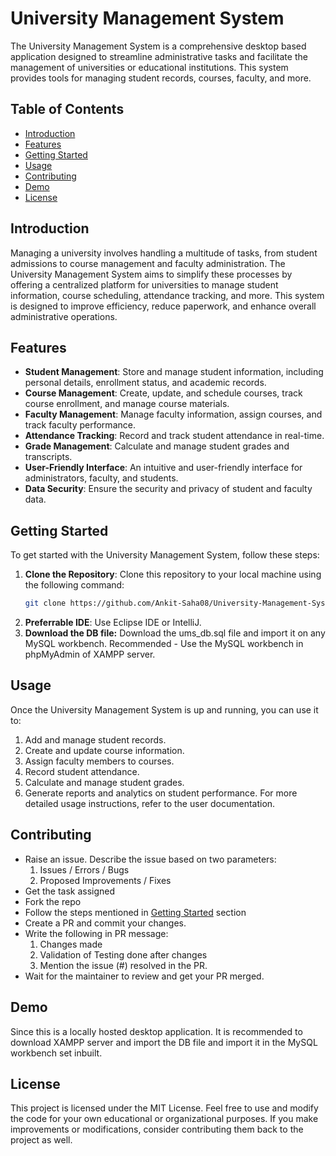 # University Management System

The University Management System is a comprehensive desktop based application designed to streamline administrative tasks and facilitate the management of universities or educational institutions. This system provides tools for managing student records, courses, faculty, and more.

## Table of Contents

- [Introduction](#introduction)
- [Features](#features)
- [Getting Started](#getting-started)
- [Usage](#usage)
- [Contributing](#contributing)
- [Demo](#demo)
- [License](#license)

## Introduction

Managing a university involves handling a multitude of tasks, from student admissions to course management and faculty administration. The University Management System aims to simplify these processes by offering a centralized platform for universities to manage student information, course scheduling, attendance tracking, and more. This system is designed to improve efficiency, reduce paperwork, and enhance overall administrative operations.

## Features

- **Student Management**: Store and manage student information, including personal details, enrollment status, and academic records.
- **Course Management**: Create, update, and schedule courses, track course enrollment, and manage course materials.
- **Faculty Management**: Manage faculty information, assign courses, and track faculty performance.
- **Attendance Tracking**: Record and track student attendance in real-time.
- **Grade Management**: Calculate and manage student grades and transcripts.
- **User-Friendly Interface**: An intuitive and user-friendly interface for administrators, faculty, and students.
- **Data Security**: Ensure the security and privacy of student and faculty data.

## Getting Started

To get started with the University Management System, follow these steps:

1. **Clone the Repository**: Clone this repository to your local machine using the following command:
   ```bash
   git clone https://github.com/Ankit-Saha08/University-Management-System.git
2. **Preferrable IDE**: Use Eclipse IDE or IntelliJ.
3. **Download the DB file:** Download the ums_db.sql file and import it on any MySQL workbench. Recommended - Use the MySQL workbench in phpMyAdmin of XAMPP server.

## Usage
Once the University Management System is up and running, you can use it to:
1. Add and manage student records.
2. Create and update course information.
3. Assign faculty members to courses.
4. Record student attendance.
5. Calculate and manage student grades.
6. Generate reports and analytics on student performance.
For more detailed usage instructions, refer to the user documentation.

## Contributing
* Raise an issue. Describe the issue based on two parameters:
  1. Issues / Errors / Bugs
  2. Proposed Improvements / Fixes
* Get the task assigned
* Fork the repo
* Follow the steps mentioned in [Getting Started](#getting-started) section
* Create a PR and commit your changes.
* Write the following in PR message:
  1. Changes made
  2. Validation of Testing done after changes
  3. Mention the issue (#) resolved in the PR.
* Wait for the maintainer to review and get your PR merged.

## Demo
Since this is a locally hosted desktop application. It is recommended to download XAMPP server and import the DB file and import it in the MySQL workbench set inbuilt.

## License
This project is licensed under the MIT License. Feel free to use and modify the code for your own educational or organizational purposes. If you make improvements or modifications, consider contributing them back to the project as well.
